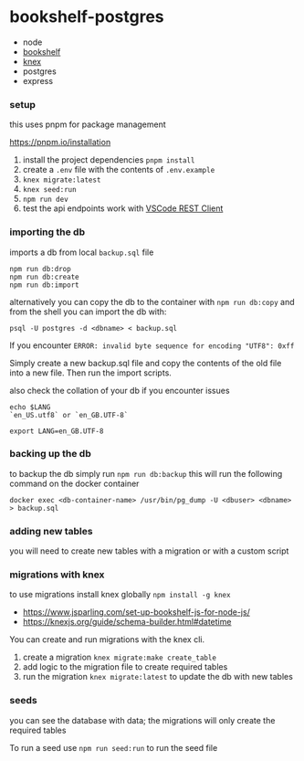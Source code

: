 # bookshelf-postgres

- node
- [bookshelf](https://bookshelfjs.org/)
- [knex](https://knexjs.org/guide/migrations.html)
- postgres
- express

### setup

this uses pnpm for package management

https://pnpm.io/installation

1. install the project dependencies `pnpm install`
2. create a `.env` file with the contents of `.env.example`
3. `knex migrate:latest`
4. `knex seed:run`
5. `npm run dev`
6. test the api endpoints work with [VSCode REST Client](https://marketplace.visualstudio.com/items?itemName=humao.rest-client)

### importing the db

imports a db from local `backup.sql` file

```
npm run db:drop
npm run db:create
npm run db:import
```

alternatively you can copy the db to the container with `npm run db:copy` and from the shell you can import the db with:

```
psql -U postgres -d <dbname> < backup.sql
```

If you encounter
`ERROR: invalid byte sequence for encoding "UTF8": 0xff`

Simply create a new backup.sql file and copy the contents of the old file into a new file.
Then run the import scripts.

also check the collation of your db if you encounter issues

```
echo $LANG
`en_US.utf8` or `en_GB.UTF-8`

export LANG=en_GB.UTF-8
```

### backing up the db

to backup the db simply run `npm run db:backup` this will run the following command on the docker container

```
docker exec <db-container-name> /usr/bin/pg_dump -U <dbuser> <dbname> > backup.sql
```

### adding new tables

you will need to create new tables with a migration or with a custom script

### migrations with knex

to use migrations install knex globally `npm install -g knex`

- https://www.jsparling.com/set-up-bookshelf-js-for-node-js/
- https://knexjs.org/guide/schema-builder.html#datetime

You can create and run migrations with the knex cli.

1. create a migration `knex migrate:make create_table`
2. add logic to the migration file to create required tables
3. run the migration `knex migrate:latest` to update the db with new tables

### seeds

you can see the database with data; the migrations will only create the required tables

To run a seed use `npm run seed:run` to run the seed file
